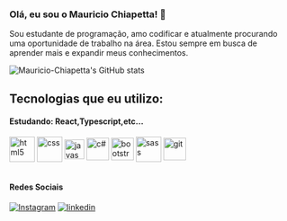 ### Olá, eu sou o Mauricio Chiapetta! 🤙  

Sou estudante de programação, amo codificar e atualmente procurando uma oportunidade de trabalho na área. Estou sempre em busca de aprender mais e expandir meus conhecimentos.

![Mauricio-Chiapetta's GitHub stats](https://github-readme-stats.vercel.app/api?username=Mauricio-Chiapetta&show_icons=true&theme=tokyonight)

## Tecnologias que eu utilizo:
#### Estudando: React,Typescript,etc...

<div style="display: inline_block">

<img align="center" height="45px" widht="45px" alt="html5" src="https://cdn.jsdelivr.net/gh/devicons/devicon/icons/html5/html5-original-wordmark.svg">
<img align="center"  height="45px" widht="45px" alt="css" src="https://cdn.jsdelivr.net/gh/devicons/devicon/icons/css3/css3-original-wordmark.svg">
<img align="center" height="35px" widht="30px" alt="javascript" src="https://cdn.jsdelivr.net/gh/devicons/devicon/icons/javascript/javascript-original.svg">
<img align="center" height="40px" widht="40px" alt="c#" src="https://cdn.jsdelivr.net/gh/devicons/devicon/icons/csharp/csharp-original.svg">
<img align="center" height="40px" widht="40px" alt="bootstrap" src="https://cdn.jsdelivr.net/gh/devicons/devicon/icons/bootstrap/bootstrap-original.svg">
<img align="center" height="45px" widht="45px" alt="sass" src="https://cdn.jsdelivr.net/gh/devicons/devicon/icons/sass/sass-original.svg">
<img align="center" height="40px" widht="40px" alt="git" src="https://cdn.jsdelivr.net/gh/devicons/devicon/icons/git/git-original.svg">

</div>
<br>

#### Redes Sociais
[![Instagram](https://img.shields.io/badge/Instagram-E4405F?style=for-the-badge&logo=instagram&logoColor=white)](https://www.instagram.com/_mau013_/)
[![linkedin](https://img.shields.io/badge/LinkedIn-0077B5?style=for-the-badge&logo=linkedin&logoColor=white)](https://www.linkedin.com/in/mauricio-chiapetta-ba0b33251)





